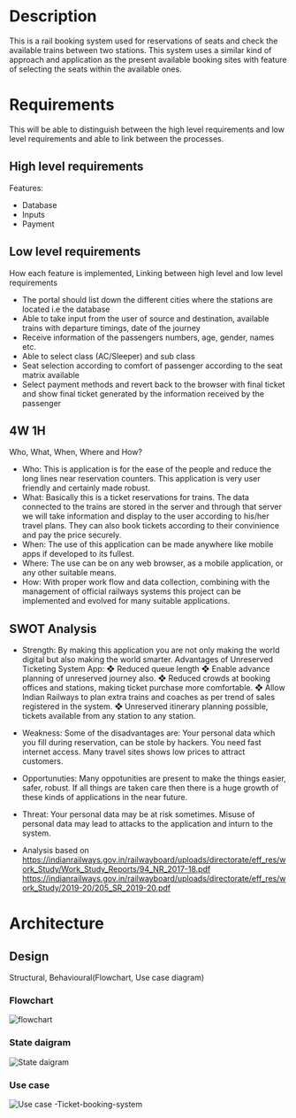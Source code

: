 # Description 
This is a rail booking system used for reservations of seats and check the available trains between two stations. This system uses a similar kind of approach and application as the present available booking sites with feature of selecting the seats within the available ones.
# Requirements
This will be able to distinguish between the high level requirements and low level requirements and able to link between the processes.
## High level requirements
Features: 
* Database 
* Inputs
* Payment 

## Low level requirements
How each feature is implemented, Linking between high level and low level requirements
* The portal should list down the different cities where the stations are located i.e the database
* Able to take input from the user of source and destination, available trains with departure timings, date of the journey
* Receive information of the passengers numbers, age, gender, names etc.
* Able to select class (AC/Sleeper) and sub class
* Seat selection according to comfort of passenger according to the seat matrix available
* Select payment methods and revert back to the browser with final ticket and show final ticket generated by the information received by the passenger

## 4W 1H
Who, What, When, Where and How?
* Who: This is application is for the ease of the people and reduce the long lines near reservation counters. This application is very user friendly and certainly made robust.
* What: Basically this is a ticket reservations for trains. The data connected to the trains are stored in the server and through that server we will take information and   display to the user according to his/her travel plans. They can also book tickets according to their convinience and pay the price securely.
* When: The use of this application can be made anywhere like mobile apps if developed to its fullest.
* Where: The use can be on any web browser, as a mobile application, or any other suitable means.
* How: With proper work flow and data collection, combining with the management of official railways systems this project can be implemented and evolved for many suitable   applications.

## SWOT Analysis
* Strength: By making this application you are not only making the world digital but also making the world smarter. Advantages of Unreserved Ticketing System App:
❖ Reduced queue length
❖ Enable advance planning of unreserved journey also.
❖ Reduced crowds at booking offices and stations, making ticket purchase more comfortable.
❖ Allow Indian Railways to plan extra trains and coaches as per trend of sales registered in the system.
❖ Unreserved itinerary planning possible, tickets available from any station to any station. 
* Weakness: Some of the disadvantages are:
Your personal data which you fill during reservation, can be stole by hackers.
You need fast internet access.
Many travel sites shows low prices to attract customers.
* Opportunuties: Many oppotunities are present to make the things easier, safer, robust. If all things are taken care then there is a huge growth of these kinds of applications in the near future.
* Threat: Your personal data may be at risk sometimes. Misuse of personal data may lead to attacks to the application and inturn to the system.

* Analysis based on https://indianrailways.gov.in/railwayboard/uploads/directorate/eff_res/work_Study/Work_Study_Reports/94_NR_2017-18.pdf
https://indianrailways.gov.in/railwayboard/uploads/directorate/eff_res/work_Study/2019-20/205_SR_2019-20.pdf


# Architecture

## Design
Structural, Behavioural(Flowchart, Use case diagram)
### Flowchart
![flowchart](https://user-images.githubusercontent.com/98825618/152690197-9dc3cf28-f92b-46d9-8755-a473c50203bc.png)
### State daigram
![State daigram](https://user-images.githubusercontent.com/98825618/153249796-8775312c-86e9-48f8-a224-4c4dc0b9c4ca.png)
### Use case
![Use case -Ticket-booking-system](https://user-images.githubusercontent.com/98825618/153250539-0b7200c5-d802-4e38-9b79-5a9392e4e3c0.png)

